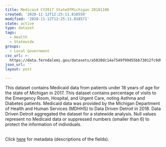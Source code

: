 ```yaml
---
title: Medicaid CY2017 StateOfMichigan 20181106
created: '2020-11-12T12:25:11.818559'
modified: '2020-11-12T12:25:11.818571'
state: active
type: dataset
tags:
  - Health
  - Statewide
groups:
  - Local Government
csv_url: >-
  https://data.ferndalemi.gov/datasets/a5028dc14a7549f99d55bb73012fc9d9_0.csv?outSR=%7B%22latestWkid%22%3A2898%2C%22wkid%22%3A2898%7D
json_url: ''
layout: post

---
```

This dataset contains Medicaid data from patients under 18 years of age for the state of Michigan in 2017. This dataset contains percentage of visits to the Emergency Room, Hospital, and Urgent Care, noting Asthma and Diabetes patients. Medicaid data was provided by the Michigan Department of Health and Human Services (MDHHS) to Data Driven Detroit in 2018. Data Driven Detroit aggregated the dataset for a statewide analysis. Null values represent no Medicaid data or suppressed numbers (smaller than 6) to protect the information of individuals.<div><br /></div><div>Click <a href='http://www.datadrivendetroit.org/metadata/Medicaid_CY2017_StateOfMichigan_Metadata__20181106.xlsx' target='_blank'>here</a> for metadata (descriptions of the fields).<br /></div>
